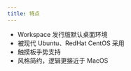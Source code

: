 ```yaml
---
title: 特点
---
```


- Workspace 发行版默认桌面环境
- 被现代 Ubuntu、RedHat CentOS 采用
- 触摸板手势支持
- 风格简约，逻辑更接近于 MacOS

